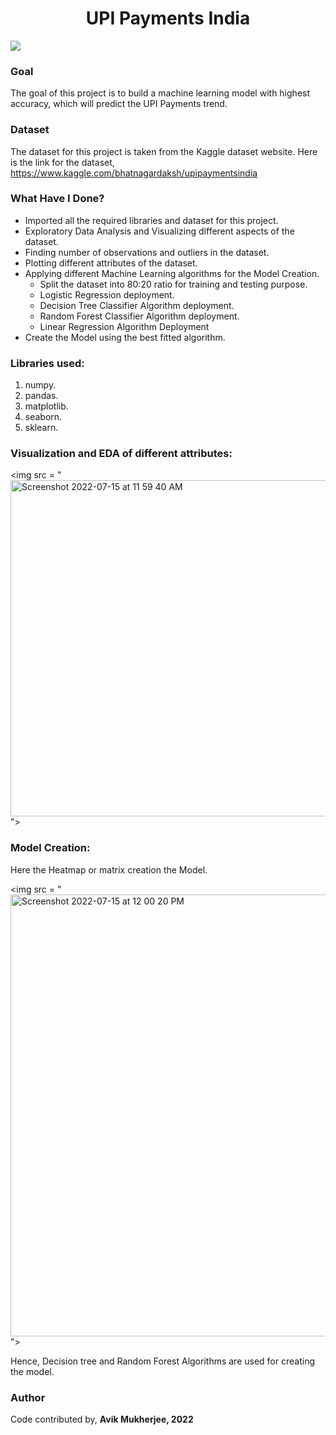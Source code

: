 <div align = 'center'>
  <h1>UPI Payments India</h1>
  </div>
  
<img src = "https://www.india.com/business/how-to-make-upi-payment-without-internet-a-step-by-step-guide-here-google-pay-phonepe-npic-bhim-99-5182065/">

### Goal
The goal of this project is to build a machine learning model with highest accuracy, which will predict the UPI Payments trend.

### Dataset
The dataset for this project is taken from the Kaggle dataset website. Here is the link for the dataset, https://www.kaggle.com/bhatnagardaksh/upipaymentsindia

### What Have I Done?
- Imported all the required libraries and dataset for this project.
- Exploratory Data Analysis and Visualizing different aspects of the dataset.
- Finding number of observations and outliers in the dataset.
- Plotting different attributes of the dataset.
- Applying different Machine Learning algorithms for the Model Creation.
  - Split the dataset into 80:20 ratio for training and testing purpose.
  - Logistic Regression deployment.
  - Decision Tree Classifier Algorithm deployment.
  - Random Forest Classifier Algorithm deployment.
  - Linear Regression Algorithm Deployment
- Create the Model using the best fitted algorithm.

### Libraries used:
1. numpy.
2. pandas.
3. matplotlib.
4. seaborn.
5. sklearn.

### Visualization and EDA of different attributes:
<img src = "<img width="538" alt="Screenshot 2022-07-15 at 11 59 40 AM" src="https://user-images.githubusercontent.com/77090462/179170493-86eaee49-90c7-434e-9153-a99b99155968.png">
">

### Model Creation:
Here the Heatmap or matrix creation the Model.

<img src = "<img width="707" alt="Screenshot 2022-07-15 at 12 00 20 PM" src="https://user-images.githubusercontent.com/77090462/179170711-4874f6e0-b691-4a67-b861-0f286d3fe59e.png">
">

Hence, Decision tree and Random Forest Algorithms are used for creating the model.

### Author
Code contributed by,
**Avik Mukherjee, 2022**




